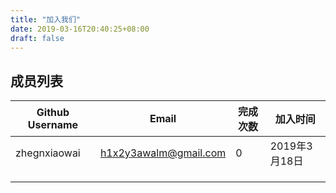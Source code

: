 ```yaml
---
title: "加入我们"
date: 2019-03-16T20:40:25+08:00
draft: false
---
```


## 成员列表

| Github Username | Email                 | 完成次数 | 加入时间      |
| --------------- | --------------------- | -------- | ------------- |
| zhegnxiaowai    | h1x2y3awalm@gmail.com | 0        | 2019年3月18日 |
|                 |                       |          |               |
|                 |                       |          |               |
|                 |                       |          |               |

